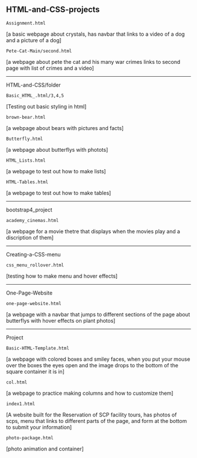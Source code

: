 ## HTML-and-CSS-projects

	Assignment.html
[a basic webpage about crystals, has navbar that 
links to a video of a dog and a picture of a dog]

	Pete-Cat-Main/second.html
[a webpage about pete the cat and his many war crimes
links to second page with list of crimes and a video]

	

---

HTML-and-CSS/folder

	Basic_HTML_.html/3,4,5
[Testing out basic styling in html]

	brown-bear.html
[a webpage about bears with pictures and facts]

	Butterfly.html
[a webpage about butterflys with photots]

	HTML_Lists.html
[a webpage to test out how to make lists]

	HTML-Tables.html
[a webpage to test out how to make tables]

---

bootstrap4_project

	academy_cinemas.html
[a webpage for a movie thetre that displays when
the movies play and a discription of them]

---

Creating-a-CSS-menu

	css_menu_rollover.html
[testing how to make menu and hover effects]

---

One-Page-Website

	one-page-website.html
[a webpage with a navbar that jumps to different sections of the page 
about butterflys with hover effects on plant photos]

---

Project

	Basic-HTML-Template.html
[a webpage with colored boxes and smiley faces, when 
you put your mouse over the boxes the eyes open and the 
image drops to the bottom of the square container it is in]

	col.html
[a webpage to practice making columns and how to customize them]

	index1.html
[A website built for the Reservation of SCP facility tours,
has photos of scps, menu that links to different parts of the page,
and form at the bottom to submit your information]

	photo-package.html
[photo animation and container]
	

	


	



	



	

